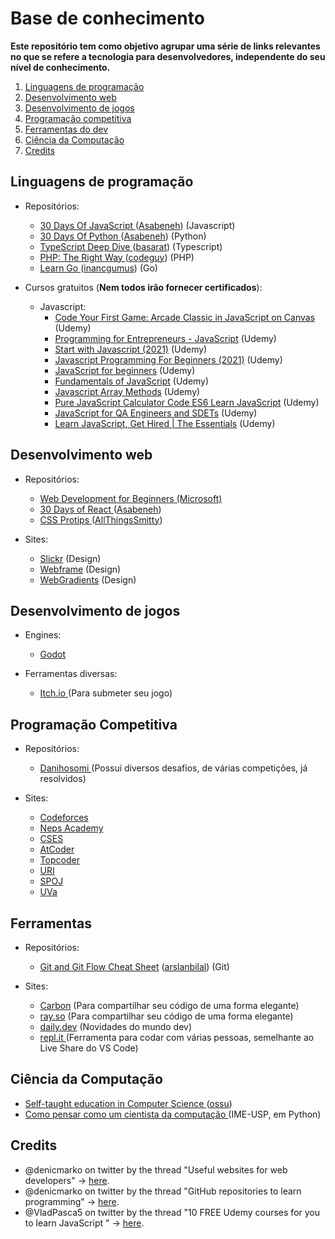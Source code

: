 # Base de conhecimento

**Este repositório tem como objetivo agrupar uma série de links relevantes no que se refere a tecnologia para desenvolvedores, independente do seu nível de conhecimento.**

1. [Linguagens de programação](#languages)
2. [Desenvolvimento web](#web)
3. [Desenvolvimento de jogos](#game_development)
4. [Programação competitiva](#competitive)
5. [Ferramentas do dev](#tools)
6. [Ciência da Computação](#cs)
7. [Credits](#credits)

## Linguagens de programação <a name="languages"></a>
  * Repositórios:
    * <a href="https://github.com/Asabeneh/30-Days-Of-JavaScript">30 Days Of JavaScript </a> (<a href="https://github.com/Asabeneh">Asabeneh</a>) (Javascript)
    * <a href="https://github.com/Asabeneh/30-Days-Of-Python">30 Days Of Python </a> (<a href="https://github.com/Asabeneh">Asabeneh</a>) (Python)
    * <a href="https://github.com/basarat/typescript-book">TypeScript Deep Dive </a> (<a href="https://github.com/basarat">basarat</a>) (Typescript)
    * <a href="https://github.com/codeguy/php-the-right-way/">PHP: The Right Way </a> (<a href="https://github.com/codeguy">codeguy</a>) (PHP)
    * <a href="https://github.com/inancgumus/learngo">Learn Go </a> (<a href="https://github.com/inancgumus">inancgumus</a>) (Go)
  
  * Cursos gratuitos (**Nem todos irão fornecer certificados**):
    * Javascript:
      * <a href="https://www.udemy.com/course/code-your-first-game/">Code Your First Game: Arcade Classic in JavaScript on Canvas</a> (Udemy) 
      * <a href="https://www.udemy.com/course/programming-for-entrepreneurs-javascript/">Programming for Entrepreneurs - JavaScript</a> (Udemy)
      * <a href="https://www.udemy.com/course/start-javascript/">Start with Javascript (2021)</a> (Udemy)
      * <a href="https://www.udemy.com/course/javascript-programming-for-beginners/">Javascript Programming For Beginners (2021)</a> (Udemy)
      * <a href="https://www.udemy.com/course/javascript-darwish/">JavaScript for beginners</a> (Udemy)
      * <a href="https://www.udemy.com/course/fundamentals-of-javascript-mask/">Fundamentals of JavaScript</a> (Udemy)
      * <a href="https://twitter.com/VladPasca5/status/1430878504833327105">Javascript Array Methods</a> (Udemy)
      * <a href="https://www.udemy.com/course/javascript-code-exercise/">Pure JavaScript Calculator Code ES6 Learn JavaScript</a> (Udemy)
      * <a href="https://www.udemy.com/course/javascript-for-qa-engineers-and-sdets/">JavaScript for QA Engineers and SDETs</a> (Udemy)
      * <a href="https://www.udemy.com/course/learn-javascript-get-hired-essentials/">Learn JavaScript, Get Hired | The Essentials</a> (Udemy)
  
## Desenvolvimento web <a name="web"></a>
* Repositórios: 
  * <a href="https://github.com/microsoft/Web-Dev-For-Beginners">Web Development for Beginners</a><a href="https://github.com/microsoft"> (Microsoft)</a>
  * <a href="https://github.com/Asabeneh/30-Days-Of-React">30 Days of React </a> (<a href="https://github.com/Asabeneh">Asabeneh</a>)
  * <a href="https://github.com/AllThingsSmitty/css-protips">CSS Protips </a> (<a href="https://github.com/AllThingsSmitty">AllThingsSmitty</a>)

* Sites:
  * <a href="https://slickr.vercel.app/app">Slickr</a> (Design)
  * <a href="https://webframe.xyz/">Webframe</a> (Design)
  * <a href="https://webgradients.com/">WebGradients</a> (Design)
  
## Desenvolvimento de jogos <a name="game_development">
 * Engines:
   * <a href="https://godotengine.org/"> Godot </a>
 
 * Ferramentas diversas:
   * <a href="https://itch.io/"> Itch.io </a> (Para submeter seu jogo)

## Programação Competitiva <a name="competitive">
 * Repositórios:
   * <a href="https://github.com/Danihosomi"> Danihosomi </a> (Possui diversos desafios, de várias competições, já resolvidos)
 
 * Sites:
   * <a href="https://codeforces.com/"> Codeforces </a>
   * <a href="https://neps.academy/"> Neps Academy </a>
   * <a href="https://cses.fi/problemset/"> CSES </a>
   * <a href="https://atcoder.jp/"> AtCoder </a>
   * <a href="https://www.topcoder.com/"> Topcoder </a>
   * <a href="https://www.urionlinejudge.com.br/judge/en/login"> URI </a>
   * <a href="https://www.spoj.com/"> SPOJ </a>
   * <a href="https://onlinejudge.org/"> UVa </a>
 
## Ferramentas <a name="tools"></a>
  * Repositórios:
    * <a href="https://github.com/arslanbilal/git-cheat-sheet">Git and Git Flow Cheat Sheet</a> (<a href="https://github.com/arslanbilal">arslanbilal</a>) (Git)

  * Sites:
    * <a href="https://carbon.now.sh/">Carbon</a> (Para compartilhar seu código de uma forma elegante)
    * <a href="https://ray.so/">ray.so</a> (Para compartilhar seu código de uma forma elegante)
    * <a href="https://daily.dev/">daily.dev</a> (Novidades do mundo dev)
    * <a href="https://replit.com/"> repl.it </a> (Ferramenta para codar com várias pessoas, semelhante ao Live Share do VS Code)


## Ciência da Computação <a name="cs"></a>
  * <a href="https://github.com/ossu/computer-science">Self-taught education in Computer Science </a> (<a href="https://github.com/ossu">ossu</a>)
  * <a href="https://panda.ime.usp.br/pensepy/static/pensepy/"> Como pensar como um cientista da computação </a> (IME-USP, em Python)

## Credits <a name="credits"></a>
* @denicmarko on twitter by the thread "Useful websites for web developers" -> <a href="https://twitter.com/denicmarko/status/1430843440976351234"> here</a>.
* @denicmarko on twitter by the thread "GitHub repositories to learn programming" -> <a href="https://twitter.com/denicmarko/status/1429390999445512194"> here</a>.
* @VladPasca5 on twitter by the thread "10 FREE Udemy courses for you to learn JavaScript
" -> <a href="https://twitter.com/VladPasca5/status/1430878504833327105"> here</a>.

